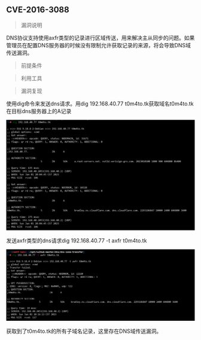 ## CVE-2016-3088

> 漏洞说明

DNS协议支持使用axfr类型的记录进行区域传送，用来解决主从同步的问题。如果管理员在配置DNS服务器的时候没有限制允许获取记录的来源，将会导致DNS域传送漏洞。



> 前提条件



> 利用工具



> 漏洞复现

使用dig命令来发送dns请求。用dig 192.168.40.77 t0m4to.tk获取域名t0m4to.tk在目标dns服务器上的A记录

![image-20230101200642051](../img/DNS_域传送/image-20230101200642051.png)

发送axfr类型的dns请求dig 192.168.40.77 -t axfr t0m4to.tk

![image-20230101201624886](../img/DNS_域传送/image-20230101201624886.png)

获取到了t0m4to.tk的所有子域名记录，这里存在DNS域传送漏洞。

